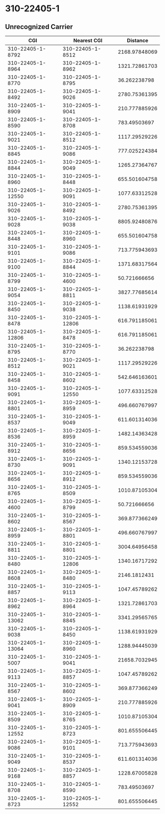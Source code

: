 # 310-22405-1
## Unrecognized Carrier


| CGI | Nearest CGI | Distance |
|-----|-------------|----------|
| 310-22405-1-8792 | 310-22405-1-8512 | 2168.97848069 |
| 310-22405-1-8964 | 310-22405-1-8962 | 1321.72861703 |
| 310-22405-1-8770 | 310-22405-1-8795 | 36.262238798 |
| 310-22405-1-8492 | 310-22405-1-9026 | 2780.75361395 |
| 310-22405-1-8909 | 310-22405-1-9041 | 210.777885926 |
| 310-22405-1-8590 | 310-22405-1-8708 | 783.49503697 |
| 310-22405-1-9021 | 310-22405-1-8512 | 1117.29529226 |
| 310-22405-1-8845 | 310-22405-1-9086 | 777.025224384 |
| 310-22405-1-8844 | 310-22405-1-9049 | 1265.27364767 |
| 310-22405-1-8960 | 310-22405-1-8448 | 655.501604758 |
| 310-22405-1-12550 | 310-22405-1-9091 | 1077.63312528 |
| 310-22405-1-9026 | 310-22405-1-8492 | 2780.75361395 |
| 310-22405-1-9028 | 310-22405-1-9038 | 8805.92480876 |
| 310-22405-1-8448 | 310-22405-1-8960 | 655.501604758 |
| 310-22405-1-9101 | 310-22405-1-9086 | 713.775943693 |
| 310-22405-1-9100 | 310-22405-1-8844 | 1371.68317564 |
| 310-22405-1-8799 | 310-22405-1-4600 | 50.721666656 |
| 310-22405-1-9054 | 310-22405-1-8811 | 3827.77685614 |
| 310-22405-1-8450 | 310-22405-1-9038 | 1138.61931929 |
| 310-22405-1-8478 | 310-22405-1-12806 | 616.791185061 |
| 310-22405-1-12806 | 310-22405-1-8478 | 616.791185061 |
| 310-22405-1-8795 | 310-22405-1-8770 | 36.262238798 |
| 310-22405-1-8512 | 310-22405-1-9021 | 1117.29529226 |
| 310-22405-1-8458 | 310-22405-1-8602 | 542.646163601 |
| 310-22405-1-9091 | 310-22405-1-12550 | 1077.63312528 |
| 310-22405-1-8801 | 310-22405-1-8959 | 496.660767997 |
| 310-22405-1-8537 | 310-22405-1-9049 | 611.601314036 |
| 310-22405-1-8536 | 310-22405-1-8959 | 1482.14363428 |
| 310-22405-1-8912 | 310-22405-1-8656 | 859.534559036 |
| 310-22405-1-8730 | 310-22405-1-9091 | 1340.12153728 |
| 310-22405-1-8656 | 310-22405-1-8912 | 859.534559036 |
| 310-22405-1-8765 | 310-22405-1-8509 | 1010.87105304 |
| 310-22405-1-4600 | 310-22405-1-8799 | 50.721666656 |
| 310-22405-1-8602 | 310-22405-1-8567 | 369.877366249 |
| 310-22405-1-8959 | 310-22405-1-8801 | 496.660767997 |
| 310-22405-1-8811 | 310-22405-1-8801 | 3004.64956458 |
| 310-22405-1-8480 | 310-22405-1-12806 | 1340.16717292 |
| 310-22405-1-8608 | 310-22405-1-8480 | 2146.1812431 |
| 310-22405-1-8857 | 310-22405-1-9113 | 1047.45789262 |
| 310-22405-1-8962 | 310-22405-1-8964 | 1321.72861703 |
| 310-22405-1-13062 | 310-22405-1-8845 | 3341.29565765 |
| 310-22405-1-9038 | 310-22405-1-8450 | 1138.61931929 |
| 310-22405-1-13064 | 310-22405-1-8960 | 1288.94445039 |
| 310-22405-1-5007 | 310-22405-1-9041 | 21658.7032945 |
| 310-22405-1-9113 | 310-22405-1-8857 | 1047.45789262 |
| 310-22405-1-8567 | 310-22405-1-8602 | 369.877366249 |
| 310-22405-1-9041 | 310-22405-1-8909 | 210.777885926 |
| 310-22405-1-8509 | 310-22405-1-8765 | 1010.87105304 |
| 310-22405-1-12552 | 310-22405-1-8723 | 801.655506445 |
| 310-22405-1-9086 | 310-22405-1-9101 | 713.775943693 |
| 310-22405-1-9049 | 310-22405-1-8537 | 611.601314036 |
| 310-22405-1-9168 | 310-22405-1-8857 | 1228.67005828 |
| 310-22405-1-8708 | 310-22405-1-8590 | 783.49503697 |
| 310-22405-1-8723 | 310-22405-1-12552 | 801.655506445 |
